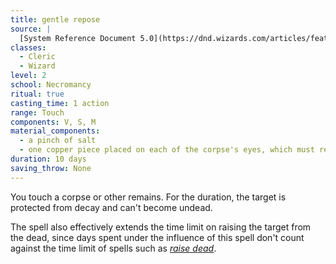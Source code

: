 ```yaml
---
title: gentle repose
source: |
  [System Reference Document 5.0](https://dnd.wizards.com/articles/features/systems-reference-document-srd)
classes:
  - Cleric
  - Wizard
level: 2
school: Necromancy
ritual: true
casting_time: 1 action
range: Touch
components: V, S, M
material_components:
  - a pinch of salt
  - one copper piece placed on each of the corpse's eyes, which must remain there for the duration
duration: 10 days
saving_throw: None
---
```


You touch a corpse or other remains. For the duration, the target is protected from decay and can't become undead.

The spell also effectively extends the time limit on raising the target from the dead, since days spent under the influence of this spell don't count against the time limit of spells such as *[raise dead](/spells/raise-dead/)*.
